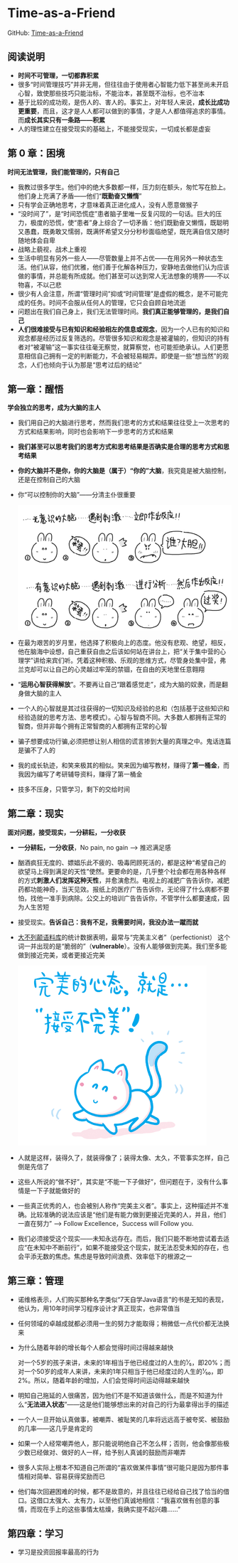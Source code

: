 # Time-as-a-Friend

GitHub: [Time-as-a-Friend](<https://github.com/xiaolai/time-as-a-friend>)

## 阅读说明

* **时间不可管理，一切都靠积累**
* 很多“时间管理技巧”并非无用，但往往由于使用者心智能力低下甚至尚未开启心智，致使那些技巧只能治标，不能治本，甚至既不治标，也不治本
* 基于比较的成功观，是伤人的、害人的。事实上，对年轻人来说，**成长比成功更重要**，而且，这才是人人都可以做到的事情，才是人人都值得追求的事情。而**成长其实只有一条路——积累**
* 人的理性建立在接受现实的基础上，不能接受现实，一切成长都是虚妄

## 第 0 章：困境

**时间无法管理，我们能管理的，只有自己**

* 我教过很多学生。他们中的绝大多数都一样，压力刻在额头，匆忙写在脸上。他们身上充满了矛盾——他们“**既勤奋又懒惰**”
* 只有学会正确地思考，才意味着真正进化成人，没有人愿意做猴子
* “没时间了”，是“时间恐慌症”患者脑子里唯一反复闪现的一句话。巨大的压力，极度的恐慌，使“患者”身上综合了一切矛盾：他们既勤奋又懒惰，既聪明又愚蠢，既勇敢又懦弱，既满怀希望又分分秒秒面临绝望，既充满自信又随时随地体会自卑
* 战略上藐视，战术上重视
* 生活中明显有另外一些人——尽管数量上并不占优——在用另外一种状态生活。他们从容，他们优雅，他们善于化解各种压力，安静地去做他们认为应该做的事情，并总能有所成就。他们甚至可以达到常人无法想象的境界——不以物喜，不以己悲
* 很少有人会注意，所谓“管理时间”抑或“时间管理”是虚假的概念，是不可能完成的任务。时间不会服从任何人的管理，它只会自顾自地流逝
* 问题出在我们自己身上，我们无法管理时间。**我们真正能够管理的，是我们自己**
* **人们很难接受与已有知识和经验相左的信息或观念**，因为一个人已有的知识和观念都是经历过反复筛选的。尽管很多知识和观念是被灌输的，但知识的持有者对“被灌输”这一事实往往毫无察觉，就算察觉，也可能拒绝承认。人们更愿意相信自己拥有一定的判断能力，不会被轻易糊弄。即使是一些“想当然”的观念，人们也倾向于认为那是“思考过后的结论”

## 第一章：醒悟

**学会独立的思考，成为大脑的主人**

* 我们用自己的大脑进行思考，然而我们思考的方式和结果往往受上一次思考的方式和结果影响，同时也会影响下一步思考的方式和结果

* **我们甚至可以思考我们的思考方式和思考结果是否确实是合理的思考方式和思考结果**

* **你的大脑并不是你，你的大脑是（属于）“你的”大脑**，我究竟是被大脑控制，还是在控制自己的大脑

* 你“可以控制你的大脑”——分清主仆很重要

  ![被大脑控制，还是控制自己的大脑](assets/1559003611392.png)

* 在最为艰苦的岁月里，他选择了积极向上的态度。他没有悲观、绝望，相反，他在脑海中设想，自己重获自由之后该如何站在讲台上，把“关于集中营的心理学”讲给来宾们听。凭着这种积极、乐观的思维方式，尽管身处集中营，弗兰克却可以让自己的心灵越过牢笼的禁锢，在自由的天地里任意翱翔

* “**运用心智获得解放**”。不要再让自己“跟着感觉走”，成为大脑的奴隶，而是翻身做大脑的主人

* 一个人的心智就是其过往获得的一切知识及经验的总和（包括基于这些知识和经验造就的思考方法、思考模式）。心智与智商不同。大多数人都拥有正常的智商，但并非每个拥有正常智商的人都拥有正常的心智

* 骗子想要成功行骗,必须把想让别人相信的谎言掺到大量的真理之中。鬼话连篇是骗不了人的

* 我的成长轨迹，和笑来极其的相似。笑来因为编写教材，赚得了**第一桶金**，而我因为编写了考研辅导资料，赚得了第一桶金

* 技多不压身，只管学习，剩下的交给时间

## 第二章：现实

**面对问题，接受现实，一分耕耘，一分收获**

* **一分耕耘，一分收获**，No pain, no gain ——> 推迟满足感

* 酗酒疯狂无度的、嫖娼乐此不疲的、吸毒罔顾死活的，都是这种“希望自己的欲望马上得到满足的天性”使然。更要命的是，几乎整个社会都在用各种各样的方式**刺激人们发挥这种天性**，并愈演愈烈。电视上的减肥广告告诉你，减肥药都功能神奇，当天见效。报纸上的医疗广告告诉你，无论得了什么病都不要怕，找他一准手到病除。公交上的培训广告告诉你，不管学什么都要速成，因为人生苦短

* 接受现实。**告诉自己：我有不足，我需要时间，我没办法一蹴而就**

* [大不列颠语料库](http://goo.gl/uyr9E)的统计数据表明，最常与“完美主义者”（perfectionist） 这个词一并出现的是“脆弱的”（**vulnerable**）。没有人能够做到完美。我们至多能做到接近完美，或者更接近完美

  ![接受不完美](assets/1559093952561.png)

* 人就是这样，装得久了，就装得像了；装得太像、太久，不管事实怎样，自己倒是先信了

* 这些人所说的“做不好”，其实是“不能一下子做好”，但问题在于，没有什么事情是一下子就能做好的

* 一些真正优秀的人，也会被别人称作“完美主义者”。事实上，这种描述并不准确。比较准确的说法应该是“他们是有能力做到更接近完美的人，并且，他们一直在努力” ——> Follow Excellence，Success will Follow you.

* 我们必须接受这个现实——未知永远存在。而后，我们只能不断地尝试着去适应“在未知中不断前行”，如果不能接受这个现实，就无法忍受未知的存在，也会平添无数的焦虑。焦虑是导致时间浪费、效率低下的根源之一

## 第三章：管理

* 诺维格表示，人们购买那种名字类似“7天自学Java语言”的书是无知的表现，他认为，用10年时间学习程序设计才真正现实，也非常值当

* 任何领域的卓越成就都必须用一生的努力才能取得；稍微低一点代价都无法换来

* 为什么随着年龄的增长每个人都会觉得时间过得越来越快

  对一个5岁的孩子来讲，未来的1年相当于他已经度过的人生的¹⁄₅，即20%；而对一个50岁的成年人来讲，未来的1年只相当于他已经度过的人生的¹⁄₅₀，即2%。所以，随着年龄的增加，人们会觉得时间运动得越来越快

* 明知自己拖延的人很痛苦，因为他们不是不知道该做什么，而是不知道为什么“**无法进入状态**”——这是他们能够想出来的对自己的行为最拿得出手的描述

* 一个人一旦开始认真做事，被嘲弄、被耻笑的几率将远远高于被夸奖、被鼓励的几率——这几乎是肯定的

* 如果一个人经常嘲弄他人，那只能说明他自己不怎么样；否则，他会像那些极少数已经做对、做好的人一样，给予别人真诚的鼓励而非嘲弄

* 很多人实际上根本不知道自己所谓的“喜欢做某件事情”很可能只是因为那件事情相对简单、容易获得奖励而已

* 他们每次回避困难的时候，都不是故意的，并且往往已经给自己找了恰当的借口。这借口太强大、太有力，以至他们真诚地相信：“我喜欢做有创意的事情，而现在手上的这些事情太枯燥，我确实提不起兴趣……”

## 第四章：学习

* 学习是投资回报率最高的行为